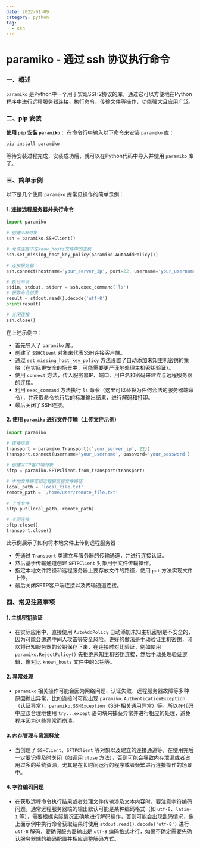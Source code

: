 ```yaml
---
date: 2022-01-09
category: python
tag:
  - ssh
---
```


# paramiko - 通过 ssh 协议执行命令

### 一、概述
`paramiko` 是Python中一个用于实现SSH2协议的库，通过它可以方便地在Python程序中进行远程服务器连接、执行命令、传输文件等操作，功能强大且应用广泛。

### 二、pip 安装

**使用 `pip` 安装 `paramiko`**：
   在命令行中输入以下命令来安装 `paramiko` 库：
```bash
pip install paramiko
```
等待安装过程完成，安装成功后，就可以在Python代码中导入并使用 `paramiko` 库了。

### 三、简单示例
以下是几个使用 `paramiko` 库常见操作的简单示例：

#### 1. 连接远程服务器并执行命令
```python
import paramiko

# 创建SSH对象
ssh = paramiko.SSHClient()

# 允许连接不在know_hosts文件中的主机
ssh.set_missing_host_key_policy(paramiko.AutoAddPolicy())

# 连接服务器
ssh.connect(hostname='your_server_ip', port=22, username='your_username', password='your_password')

# 执行命令
stdin, stdout, stderr = ssh.exec_command('ls')
# 获取命令结果
result = stdout.read().decode('utf-8')
print(result)

# 关闭连接
ssh.close()
```
在上述示例中：
- 首先导入了 `paramiko` 库。
- 创建了 `SSHClient` 对象来代表SSH连接客户端。
- 通过 `set_missing_host_key_policy` 方法设置了自动添加未知主机密钥的策略（在实际更安全的场景中，可能需要更严谨地处理主机密钥验证）。
- 使用 `connect` 方法，传入服务器IP、端口、用户名和密码来建立与远程服务器的连接。
- 利用 `exec_command` 方法执行 `ls` 命令（这里可以替换为任何合法的服务器端命令），并获取命令执行后的标准输出结果，进行解码和打印。
- 最后关闭了SSH连接。

#### 2. 使用 `paramiko` 进行文件传输（上传文件示例）
```python
import paramiko

# 连接信息
transport = paramiko.Transport(('your_server_ip', 22))
transport.connect(username='your_username', password='your_password')

# 创建SFTP客户端对象
sftp = paramiko.SFTPClient.from_transport(transport)

# 本地文件路径和远程服务器文件路径
local_path = 'local_file.txt'
remote_path = '/home/user/remote_file.txt'

# 上传文件
sftp.put(local_path, remote_path)

# 关闭连接
sftp.close()
transport.close()
```
此示例展示了如何将本地文件上传到远程服务器：
- 先通过 `Transport` 类建立与服务器的传输通道，并进行连接认证。
- 然后基于传输通道创建 `SFTPClient` 对象用于文件传输操作。
- 指定本地文件路径和远程服务器上要存放文件的路径，使用 `put` 方法实现文件上传。
- 最后关闭SFTP客户端连接以及传输通道连接。

### 四、常见注意事项

#### 1. 主机密钥验证
- 在实际应用中，直接使用 `AutoAddPolicy` 自动添加未知主机密钥是不安全的，因为可能会遭遇中间人攻击等安全风险。更好的做法是手动验证主机密钥，可以将已知服务器的公钥保存下来，在连接时对比验证，例如使用 `paramiko.RejectPolicy()` 先拒绝未知主机密钥连接，然后手动处理验证逻辑，像对比 `known_hosts` 文件中的公钥等。

#### 2. 异常处理
- `paramiko` 相关操作可能会因为网络问题、认证失败、远程服务器故障等多种原因抛出异常，比如连接时可能出现 `paramiko.AuthenticationException`（认证异常）、`paramiko.SSHException`（SSH相关通用异常）等。所以在代码中应该合理地使用 `try...except` 语句块来捕获异常并进行相应的处理，避免程序因为这些异常而崩溃。

#### 3. 内存管理与资源释放
- 当创建了 `SSHClient`、`SFTPClient` 等对象以及建立的连接通道等，在使用完后一定要记得及时关闭（如调用 `close` 方法），否则可能会导致内存泄漏或者占用过多的系统资源，尤其是在长时间运行的程序或者频繁进行连接操作的场景中。

#### 4. 字符编码问题
- 在获取远程命令执行结果或者处理文件传输涉及文本内容时，要注意字符编码问题。通常远程服务器端的输出默认可能是某种编码格式（如 `utf-8`、`latin-1` 等），需要根据实际情况正确地进行解码操作，否则可能会出现乱码情况，像上面示例中执行命令获取结果时使用 `stdout.read().decode('utf-8')` 进行 `utf-8` 解码，要确保服务器输出是 `utf-8` 编码格式才行，如果不确定需要先确认服务器端的编码配置并相应调整解码方式。

